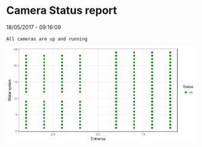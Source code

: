 Camera Status report
================
18/05/2017 - 09:16:09

    All cameras are up and running

![](camreport_files/figure-markdown_github/unnamed-chunk-2-1.png)
